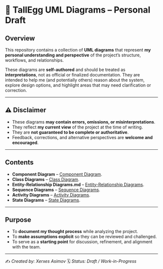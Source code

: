# 📘 TallEgg UML Diagrams – Personal Draft

## Overview
This repository contains a collection of **UML diagrams** that represent **my personal understanding and perspective** of the project’s structure, workflows, and relationships.  

These diagrams are **self-authored** and should be treated as **interpretations**, not as official or finalized documentation. They are intended to help me (and potentially others) reason about the system, explore design options, and highlight areas that may need clarification or correction.

---

## ⚠️ Disclaimer
- These diagrams **may contain errors, omissions, or misinterpretations**.  
- They reflect **my current view** of the project at the time of writing.  
- They are **not guaranteed to be complete or authoritative**.  
- Feedback, corrections, and alternative perspectives are **welcome and encouraged**.

---

## Contents
- **Component Diagram** – [Component Diagram](001-ComponentDiagram.md).
- **Class Diagrams** – [Class Diagram](002-ClassDiagrams.md).
- **Entity-Relationship Diagrams.md** – [Entity-Relationship Diagrams](003-Entity-RelationshipDiagrams.md).
- **Sequence Diagrams** – [Sequence Diagrams](004-SequenceDiagrams.md).
- **Activity Diagrams** – [Activity Diagrams](005-ActivityDiagrams.md).
- **State Diagrams** – [State Diagrams](006-StateDiagrams.md).

---

## Purpose
- To **document my thought process** while analyzing the project.  
- To **make assumptions explicit** so they can be reviewed and challenged.  
- To serve as a **starting point** for discussion, refinement, and alignment with the team.  

---

✍️ *Created by: Xerxes Asimov*
🗓️ *Status: Draft / Work-in-Progress*  
